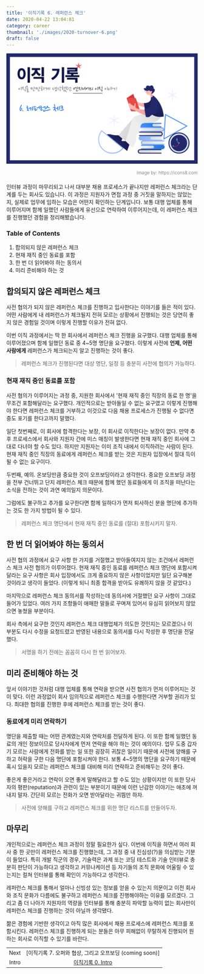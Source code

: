 ```yaml
---
title: '이직기록 6. 레퍼런스 체크'
date: 2020-04-22 13:04:81
category: career
thumbnail: './images/2020-turnover-6.png'
draft: false
---
```


![2020-turnover-6](./images/2020-turnover-6.png)

<div style="opacity: 0.5" align="right">
    <sup>Image by: <a>https://icons8.com</a></sup>
</div>

인터뷰 과정이 마무리되고 나서 대부분 채용 프로세스가 끝나지만 레퍼런스 체크라는 단계를 두는 회사도 있습니다. 이 과정은 지원자가 면접 과정 중 거짓을 말하지는 않았는지, 실제로 업무에 임하는 모습은 어떤지 확인하는 단계입니다. 보통 대행 업체를 통해 이루어지며 함께 일했던 사람들에게 유선으로 연락하여 이루어지는데, 이 레퍼런스 체크를 진행했던 경험을 정리해봤습니다.

### Table of Contents

1. 합의되지 않은 레퍼런스 체크
2. 현재 재직 중인 동료를 포함
3. 한 번 더 읽어봐야 하는 동의서
4. 미리 준비해야 하는 것

## 합의되지 않은 레퍼런스 체크

사전 협의가 되지 않은 레퍼런스 체크를 진행하고 입사한다는 이야기를 들은 적이 있다. 어떤 사람에게 내 레퍼런스가 체크될지 전혀 모르는 상황에서 진행되는 것은 당연히 좋지 않은 경험일 것이며 이렇게 진행할 이유가 전혀 없다.

이번 이직 과정에서는 딱 한 회사에서 레퍼런스 체크 진행을 요구했다. 대행 업체를 통해 이루어졌으며 함께 일했던 동료 중 4~5명 명단을 요구했다. 이렇게 사전에 **언제, 어떤 사람에게** 레퍼런스가 체크되는지 알고 진행하는 것이 좋다.

> 레퍼런스 체크가 진행된다면 대상 명단, 일정 등 충분히 사전에 협의가 가능하다.

### 현재 재직 중인 동료를 포함

사전 협의가 이루어지는 과정 중, 지원한 회사에서 '현재 재직 중인 직장의 동료 한 명'을 무조건 포함해달라는 요구했다. 개인적으로는 받아들일 수 없는 요구였고 이렇게 진행해야 한다면 레퍼런스 체크를 거부하고 이것으로 다음 채용 프로세스가 진행될 수 없다면 중도 포기를 한다고까지 말했다.

일단 첫번째로, 이 회사에 합격한다는 보장, 이 회사로 이직한다는 보장이 없다. 만약 추후 프로세스에서 회사와 지원자 간에 미스 매칭이 발생한다면 현재 재직 중인 회사에 그대로 다녀야 할 수도 있다. 하지만 지원자는 이미 조직 내에서 이직하려는 사람이 된다. 현재 재직 중인 직장의 동료에게 레퍼런스 체크를 받는 것은 지원자 입장에서 절대 득이 될 수 없는 요구이다.

두번째, 예의. 온보딩만큼 중요한 것이 오프보딩이라고 생각한다. 중요한 오프보딩 과정을 전부 건너뛰고 단지 레퍼런스 체크 때문에 함께 했던 동료들에게 이 조직을 떠난다는 소식을 전하는 것이 과연 예의일지 의문이다.

그럼에도 불구하고 추가를 요구한다면 함께 일하다가 먼저 퇴사하신 분을 명단에 추가하는 것도 한 가지 방법이 될 수 있다.

> 레퍼런스 체크 명단에서 현재 재직 중인 동료를 (절대) 포함시키지 말자.

## 한 번 더 읽어봐야 하는 동의서

사전 협의 과정에서 요구 사항 한 가지를 거절했고 받아들여지지 않는 조건에서 레퍼런스 체크 사전 협의가 이루어졌다. 현재 재직 중인 동료를 레퍼런스 체크 명단에 포함시켜달라는 요구 사항은 회사 입장에서도 크게 중요하지 않은 사항이었지만 일단 요구해본 것이라고 생각이 들었다. (이렇게 되니 최종 합격을 받아도 유쾌하지 않을 것 같았다.)

마지막으로 레퍼런스 체크 동의서를 작성하는데 동의서에 거절했던 요구 사항이 그대로 들어가 있었다. 여러 가지 조항들이 애매한 말들로 꾸며져 있어서 유심히 읽어보지 않았으면 놓쳤을 부분이다.

회사 측에서 요구한 것인지 레퍼런스 체크 대행업체가 의도한 것인지는 모르겠으나 이 부분도 다시 수정을 요청드렸고 반영된 내용으로 동의서를 다시 작성한 후 명단을 전달했다.

> 서명을 하기 전에는 꼼꼼히 다시 한 번 읽어보자.

## 미리 준비해야 하는 것

앞서 이야기한 것처럼 대행 업체를 통해 연락을 받으면 사전 협의가 먼저 이루어지는 것이 맞다. 이런 과정없이 회사 임의적으로 레퍼런스 체크를 수행한다면 거부할 권리가 있다. 최대한 협의를 진행한 후에 레퍼런스 체크를 받는 것이 좋다.

### 동료에게 미리 연락하기

명단을 제출할 때는 어떤 관계였는지와 연락처를 전달하게 된다. 이 또한 함께 일했던 동료의 개인 정보이므로 당사자에게 먼저 연락을 해야 하는 것이 예의이다. 업무 도중 갑자기 모르는 사람에게 전화를 받는 일 또한 굉장히 귀찮은 일이기 때문에 사전에 양해를 구하고 허락을 구한 다음 명단에 포함시켜야 한다. 보통 4~5명의 명단을 요구하기 때문에 혹시 있을지 모르는 레퍼런스 체크를 대비해 미리 연락하고 준비해두는 것이 좋다.

좋은게 좋은거라고 연락이 오면 좋게 말해달라고 할 수도 있는 상황이지만 이 또한 당사자의 평판(reputation)과 관련이 있는 부분이기 때문에 이런 난감한 이야기는 애초에 꺼내지 말자. 간단히 모르는 전화가 오면 받아달라는 귀띔만 하자.

> 사전에 양해를 구하고 레퍼런스 체크를 위한 명단 리스트를 만들어두자.

## 마무리

개인적으로는 레퍼런스 체크 과정이 정말 필요한가 싶다. 이번에 이직을 하면서 여러 회사 중 한 곳만이 레퍼런스 체크를 진행했는데, 그 과정 중 내 진심성(?)을 의심받는 기분이 들었다. 특히 개발 직군의 경우, 기술력은 과제 또는 코딩 테스트와 기술 인터뷰로 충분히 판단이 가능하다고 생각하고 커뮤나케이션 등 자기들의 조직 문화에 어울릴 수 있는지는 컬쳐 인터뷰를 통해 확인이 가능하다고 생각한다.

레퍼런스 체크를 통해서 얼마나 신빙성 있는 정보를 얻을 수 있는지 의문이고 이전 회사와 조직 문화가 다름에도 불구하고 레퍼런스 체크를 진행해야하는 이유를 모르겠다. 그리고 좀 더 나아가 지원자의 역량을 인터뷰를 통해 충분히 파악할 능력이 없는 회사만이 레퍼런스 체크를 진행하는 것이 아닐까 생각됐다.

짦은 경험에 기반한 생각이고 아직 많은 회사에서 채용 프로세스에 레퍼런스 체크를 포함시킨다. 레퍼런스 체크를 진행하게 되는 분들은 아무 피해없이 무탈하게 진행되어 원하는 회사로 이직할 수 있기를 바란다.

|       |                                                              |
| :---: | :----------------------------------------------------------: |
| Next  |   [이직기록 7. 오퍼와 협상, 그리고 오프보딩 (coming soon)]   |
| Intro | [이직기록 0. Intro](https://jbee.io/career/2020-turnover-0/) |
